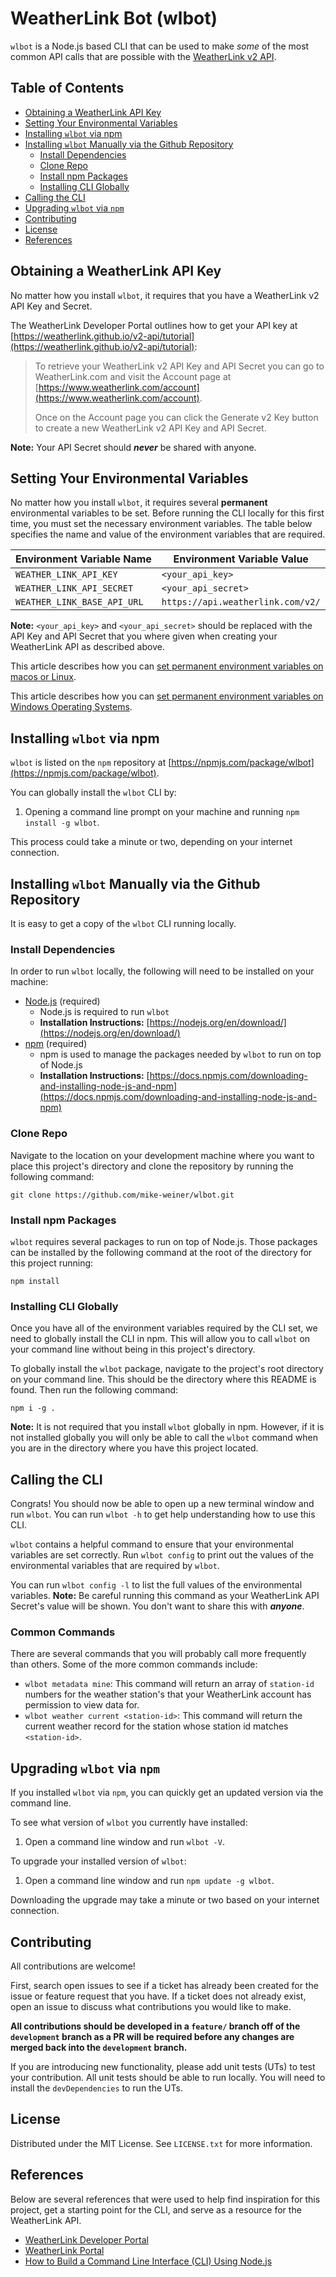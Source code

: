 # WeatherLink Bot (wlbot)

`wlbot` is a Node.js based CLI that can be used to make *some* of the most common API calls that are possible with the [WeatherLink v2 API](https://weatherlink.github.io/v2-api/api-reference).

## Table of Contents
- [Obtaining a WeatherLink API Key](#obtaining-a-weatherlink-api-key)
- [Setting Your Environmental Variables](#setting-your-environmental-variables)
- [Installing `wlbot` via npm](#installing-wlbot-via-npm)
- [Installing `wlbot` Manually via the Github Repository](#installing-wlbot-manually-via-the-github-repository)
  - [Install Dependencies](#install-dependencies)
  - [Clone Repo](#clone-repo)
  - [Install npm Packages](#install-npm-packages)
  - [Installing CLI Globally](#installing-cli-globally)
- [Calling the CLI](#calling-the-cli)
- [Upgrading `wlbot` via `npm`](#upgrading-wlbot-via-npm)
- [Contributing](#contributing)
- [License](#license)
- [References](#references)

## Obtaining a WeatherLink API Key
No matter how you install `wlbot`, it requires that you have a WeatherLink v2 API Key and Secret. 

The WeatherLink Developer Portal outlines how to get your API key at [https://weatherlink.github.io/v2-api/tutorial](https://weatherlink.github.io/v2-api/tutorial):

> To retrieve your WeatherLink v2 API Key and API Secret you can go to WeatherLink.com and visit the Account page at [https://www.weatherlink.com/account](https://www.weatherlink.com/account).
>
> Once on the Account page you can click the Generate v2 Key button to create a new WeatherLink v2 API Key and API Secret.

**Note:** Your API Secret should ***never*** be shared with anyone.

## Setting Your Environmental Variables
No matter how you install `wlbot`, it requires several **permanent** environmental variables to be set. Before running the CLI locally for this first time, you must set the necessary environment variables. The table below specifies the name and value of the environment variables that are required.

| Environment Variable Name   | Environment Variable Value        |
| ----------------------------| --------------------------------- |
| `WEATHER_LINK_API_KEY`      | `<your_api_key>`                  |
| `WEATHER_LINK_API_SECRET`   | `<your_api_secret>`               |
| `WEATHER_LINK_BASE_API_URL` | `https://api.weatherlink.com/v2/` |

**Note:** `<your_api_key>` and `<your_api_secret>` should be replaced with the API Key and API Secret that you where given when creating your WeatherLink API as described above.

This article describes how you can [set permanent environment variables on macos or Linux](https://apple.stackexchange.com/questions/356441/how-to-add-permanent-environment-variable-in-zsh).

This article describes how you can [set permanent environment variables on Windows Operating Systems](https://www3.ntu.edu.sg/home/ehchua/programming/howto/Environment_Variables.html#zz-2.).

## Installing `wlbot` via npm
`wlbot` is listed on the `npm` repository at [https://npmjs.com/package/wlbot](https://npmjs.com/package/wlbot). 

You can globally install the `wlbot` CLI by:
1. Opening a command line prompt on your machine and running `npm install -g wlbot`. 

This process could take a minute or two, depending on your internet connection.

## Installing `wlbot` Manually via the Github Repository
It is easy to get a copy of the `wlbot` CLI running locally.

### Install Dependencies
In order to run `wlbot` locally, the following will need to be installed on your machine:
- [Node.js](https://nodejs.dev) (required)
  - Node.js is required to run `wlbot`
  - **Installation Instructions:** [https://nodejs.org/en/download/](https://nodejs.org/en/download/)
- [npm](https://www.npmjs.com) (required)
  - npm is used to manage the packages needed by `wlbot` to run on top of Node.js
  - **Installation Instructions:** [https://docs.npmjs.com/downloading-and-installing-node-js-and-npm](https://docs.npmjs.com/downloading-and-installing-node-js-and-npm)

### Clone Repo
Navigate to the location on your development machine where you want to place this project's directory and clone the repository by running the following command:

    git clone https://github.com/mike-weiner/wlbot.git

### Install npm Packages
`wlbot` requires several packages to run on top of Node.js. Those packages can be installed by the following command at the root of the directory for this project running:

    npm install

### Installing CLI Globally
Once you have all of the environment variables required by the CLI set, we need to globally install the CLI in npm. This will allow you to call `wlbot` on your command line without being in this project's directory.

To globally install the `wlbot` package, navigate to the project's root directory on your command line. This should be the directory where this README is found. Then run the following command:

```
npm i -g .
```

**Note:** It is not required that you install `wlbot` globally in npm. However, if it is not installed globally you will only be able to call the `wlbot` command when you are in the directory where you have this project located.

## Calling the CLI
Congrats! You should now be able to open up a new terminal window and run `wlbot`. You can run `wlbot -h` to get help understanding how to use this CLI.

`wlbot` contains a helpful command to ensure that your environmental variables are set correctly. Run `wlbot config` to print out the values of the environmental variables that are required by `wlbot`. 

You can run `wlbot config -l` to list the full values of the environmental variables. **Note:** Be careful running this command as your WeatherLink API Secret's value will be shown. You don't want to share this with ***anyone***.

### Common Commands
There are several commands that you will probably call more frequently than others. Some of the more common commands include:
- `wlbot metadata mine`: This command will return an array of `station-id` numbers for the weather station's that your WeatherLink account has permission to view data for. 
- `wlbot weather current <station-id>`: This command will return the current weather record for the station whose station id matches `<station-id>`. 

## Upgrading `wlbot` via `npm`
If you installed `wlbot` via `npm`, you can quickly get an updated version via the command line. 

To see what version of `wlbot` you currently have installed:
1. Open a command line window and run `wlbot -V`. 

To upgrade your installed version of `wlbot`:
1. Open a command line window and run `npm update -g wlbot`.

Downloading the upgrade may take a minute or two based on your internet connection.

## Contributing
All contributions are welcome! 

First, search open issues to see if a ticket has already been created for the issue or feature request that you have. If a ticket does not already exist, open an issue to discuss what contributions you would like to make. 

**All contributions should be developed in a `feature/` branch off of the `development` branch as a PR will be required before any changes are merged back into the `development` branch.**

If you are introducing new functionality, please add unit tests (UTs) to test your contribution. All unit tests should be able to run locally. You will need to install the `devDependencies` to run the UTs.

## License
Distributed under the MIT License. See `LICENSE.txt` for more information.

## References
Below are several references that were used to help find inspiration for this project, get a starting point for the CLI, and serve as a resource for the WeatherLink API.
- [WeatherLink Developer Portal](https://weatherlink.github.io)
- [WeatherLink Portal](https://www.weatherlink.com)
- [How to Build a Command Line Interface (CLI) Using Node.js](https://cheatcode.co/tutorials/how-to-build-a-command-line-interface-cli-using-node-js)
